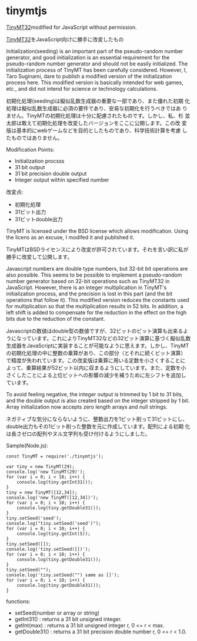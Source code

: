 # tinymtjs
[TinyMT32](http://www.math.sci.hiroshima-u.ac.jp/m-mat/MT/TINYMT/index.html)modified for JavaScript without permission.

[TinyMT32](http://www.math.sci.hiroshima-u.ac.jp/m-mat/MT/TINYMT/index.html)をJavaScript向けに勝手に改変したもの

Initialization(seeding) is an important part of the pseudo-random
number generator, and good initialization is an essential requirement
for the pseudo-random number generator and should not be easily
initialized. The initialization process of TinyMT has been carefully
considered.  However, I, Taro Suginami, dare to publish a modified
version of the initialization process here.  This modified version is
basically intended for web games, etc., and did not intend for science
or technology calculations.

初期化処理(seeding)は擬似乱数生成器の重要な一部であり、また優れた初期
化処理は擬似乱数生成器に必須の要件であり、安易な初期化を行うべきではあ
りません。TinyMTの初期化処理は十分に配慮されたものです。しかし、私、杉
並太郎は敢えて初期化処理を改変したバージョンをここに公開します。この改
変版は基本的にwebゲームなどを目的としたものであり、科学技術計算を考慮
したものではありません。

Modification Points:
* Initialization procsss
* 31 bit output
* 31 bit precision double output
* Integer output within specified number

改変点:
* 初期化処理
* 31ビット出力
* 31ビットdouble出力

TinyMT is licensed under the BSD license which allows
modification. Using the licens as an excuse, I modifed it and
published it.

TinyMTはBSDライセンスにより改変が許可されています。それを言い訳に私が勝手に改変して公開します。

Javascript numbers are double type numbers, but 32-bit bit operations
are also possible.  This seems to be possible to implement a
pseudo-random number generator based on 32-bit operations such as
TinyMT32 in JavaScript. However, there is an integer multiplication in
TinyMT's initialization process, and the precision is lost in this
part (and the bit operations that follow it). This modified version
reduces the constants used for multiplication so that the
multiplication results in 52 bits. In addition, a left shift is
added to compensate for the reduction in the effect on the high
bits due to the reduction of the constant.

Javascriptの数値はdouble型の数値ですが、32ビットのビット演算も出来るよ
うになっています。これによりTinyMT32などの32ビット演算に基づく擬似乱数
生成器をJavaScriptに実装することが可能なように思えます。しかし、TinyMT
の初期化処理の中に整数の乗算があり、この部分（とそれに続くビット演算）
で精度が失われています。この改変版は乗算に用いる定数を小さくすることに
よって、乗算結果が52ビット以内に収まるようにしています。また、定数を小
さくしたことによる上位ビットへの影響の減少を補うために左シフトを追加し
ています。

To avoid feeling negative, the integer output is trimmed by 1 bit to
31 bits, and the double output is also created based on the integer
stripped by 1 bit.  Array initialization now accepts zero length
arrays and null strings.

ネガティブな気分にならないように、整数出力を1ビット削って31ビットにし、
double出力もその1ビット削った整数を元に作成しています。配列による初期
化は長さゼロの配列やヌル文字列も受け付けるようにしました。

Sample(Node.js):

```
const TinyMT = require('./tinymtjs');

var tiny = new TinyMT(29);
console.log('new TinyMT(29)');
for (var i = 0; i < 10; i++) {
    console.log(tiny.getInt31());
}
tiny = new TinyMT([12,34]);
console.log('new TinyMT([12,34])');
for (var i = 0; i < 10; i++) {
    console.log(tiny.getDouble31());
}
tiny.setSeed('seed');
console.log("tiny.setSeed('seed')");
for (var i = 0; i < 10; i++) {
    console.log(tiny.getInt(5));
}
tiny.setSeed([]);
console.log('tiny.setSeed([])');
for (var i = 0; i < 10; i++) {
    console.log(tiny.getDouble31());
}
tiny.setSeed("");
console.log('tiny.setSeed("") same as []');
for (var i = 0; i < 10; i++) {
    console.log(tiny.getDouble31());
}
```

functions:

* setSeed(number or array or string)
* getInt31() : returns a 31 bit unsigned integer.
* getInt(max) : returns a 31 bit unsigned integer r, 0 <= r < max.
* getDouble31() : returns a 31 bit precision double number r, 0 <= r < 1.0.
